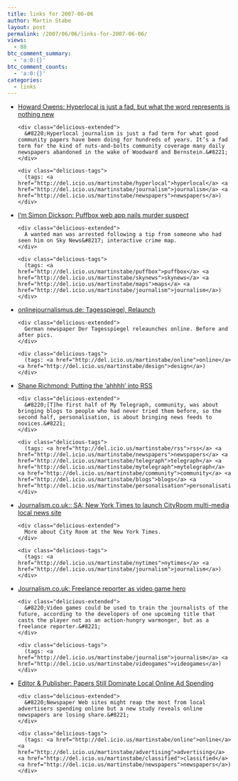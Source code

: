 ```yaml
---
title: links for 2007-06-06
author: Martin Stabe
layout: post
permalink: /2007/06/06/links-for-2007-06-06/
views:
  - 88
btc_comment_summary:
  - 'a:0:{}'
btc_comment_counts:
  - 'a:0:{}'
categories:
  - links
---
```

<ul class="delicious">
  <li>
    <div class="delicious-link">
      <a href="http://www.howardowens.com/2007/hyperlocal-is-just-a-fad-but-what-the-word-represents-is-nothing-new/">Howard Owens: Hyperlocal is just a fad, but what the word represents is nothing new</a>
    </div>
    
    <div class="delicious-extended">
      &#8220;Hyperlocal journalism is just a fad term for what good community papers have been doing for hundreds of years. It’s a fad term for the kind of nuts-and-bolts community coverage many daily newspapers abandoned in the wake of Woodward and Bernstein.&#8221;
    </div>
    
    <div class="delicious-tags">
      (tags: <a href="http://del.icio.us/martinstabe/hyperlocal">hyperlocal</a> <a href="http://del.icio.us/martinstabe/journalism">journalism</a> <a href="http://del.icio.us/martinstabe/newspapers">newspapers</a>)
    </div>
  </li>
  
  <li>
    <div class="delicious-link">
      <a href="http://simondickson.wordpress.com/2007/06/05/puffbox-web-app-nails-murder-suspect/">I’m Simon Dickson: Puffbox web app nails murder suspect</a>
    </div>
    
    <div class="delicious-extended">
      A wanted man was arrested following a tip from someone who had seen him on Sky News&#8217; interactive crime map.
    </div>
    
    <div class="delicious-tags">
      (tags: <a href="http://del.icio.us/martinstabe/puffbox">puffbox</a> <a href="http://del.icio.us/martinstabe/skynews">skynews</a> <a href="http://del.icio.us/martinstabe/maps">maps</a> <a href="http://del.icio.us/martinstabe/journalism">journalism</a>)
    </div>
  </li>
  
  <li>
    <div class="delicious-link">
      <a href="http://www.onlinejournalismus.de/2007/06/05/tagesspiegel-relaunch/">onlinejournalismus.de: Tagesspiegel, Relaunch</a>
    </div>
    
    <div class="delicious-extended">
      German newspaper Der Tagesspiegel releaunches online. Before and after pics.
    </div>
    
    <div class="delicious-tags">
      (tags: <a href="http://del.icio.us/martinstabe/online">online</a> <a href="http://del.icio.us/martinstabe/design">design</a>)
    </div>
  </li>
  
  <li>
    <div class="delicious-link">
      <a href="http://blogs.telegraph.co.uk/technology/shanerichmond/june07/puttingrss.htm">Shane Richmond: Putting the &#8216;ahhhh&#8217; into RSS</a>
    </div>
    
    <div class="delicious-extended">
      &#8220;[T]he first half of My Telegraph, community, was about bringing blogs to people who had never tried them before, so the second half, personalisation, is about bringing news feeds to novices.&#8221;
    </div>
    
    <div class="delicious-tags">
      (tags: <a href="http://del.icio.us/martinstabe/rss">rss</a> <a href="http://del.icio.us/martinstabe/newspapers">newspapers</a> <a href="http://del.icio.us/martinstabe/telegraph">telegraph</a> <a href="http://del.icio.us/martinstabe/mytelegraph">mytelegraph</a> <a href="http://del.icio.us/martinstabe/community">community</a> <a href="http://del.icio.us/martinstabe/blogs">blogs</a> <a href="http://del.icio.us/martinstabe/personalisation">personalisation</a>)
    </div>
  </li>
  
  <li>
    <div class="delicious-link">
      <a href="http://www.journalism.co.uk/news/story3343.shtml">Journalism.co.uk:: SA: New York Times to launch CityRoom multi-media local news site</a>
    </div>
    
    <div class="delicious-extended">
      More about City Room at the New York Times.
    </div>
    
    <div class="delicious-tags">
      (tags: <a href="http://del.icio.us/martinstabe/nytimes">nytimes</a> <a href="http://del.icio.us/martinstabe/journalism">journalism</a>)
    </div>
  </li>
  
  <li>
    <div class="delicious-link">
      <a href="http://www.journalism.co.uk/news/story3341.shtml">Journalism.co.uk: Freelance reporter as video game hero</a>
    </div>
    
    <div class="delicious-extended">
      &#8220;Video games could be used to train the journalists of the future, according to the developers of one upcoming title that casts the player not as an action-hungry warmonger, but as a freelance reporter.&#8221;
    </div>
    
    <div class="delicious-tags">
      (tags: <a href="http://del.icio.us/martinstabe/journalism">journalism</a> <a href="http://del.icio.us/martinstabe/videogames">videogames</a>)
    </div>
  </li>
  
  <li>
    <div class="delicious-link">
      <a href="http://www.editorandpublisher.com/eandp/news/article_display.jsp?vnu_content_id=1003594049">Editor & Publisher: Papers Still Dominate Local Online Ad Spending</a>
    </div>
    
    <div class="delicious-extended">
      &#8220;Newspaper Web sites might reap the most from local advertisers spending online but a new study reveals online newspapers are losing share.&#8221;
    </div>
    
    <div class="delicious-tags">
      (tags: <a href="http://del.icio.us/martinstabe/online">online</a> <a href="http://del.icio.us/martinstabe/advertising">advertising</a> <a href="http://del.icio.us/martinstabe/classified">classified</a> <a href="http://del.icio.us/martinstabe/newspapers">newspapers</a>)
    </div>
  </li>
</ul>